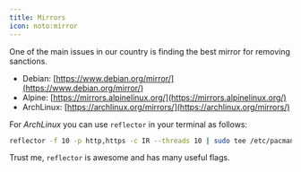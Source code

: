 ```yaml
---
title: Mirrors
icon: noto:mirror
---
```


One of the main issues in our country is finding the best mirror for removing sanctions.

- Debian: [https://www.debian.org/mirror/](https://www.debian.org/mirror/)
- Alpine: [https://mirrors.alpinelinux.org/](https://mirrors.alpinelinux.org/)
- ArchLinux: [https://archlinux.org/mirrors/](https://archlinux.org/mirrors/)

For _ArchLinux_ you can use `reflector` in your terminal as follows:

```bash
reflector -f 10 -p http,https -c IR --threads 10 | sudo tee /etc/pacman.d/mirrorlist
```

Trust me, `reflector` is awesome and has many useful flags.
